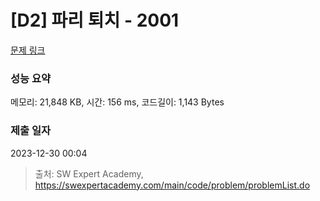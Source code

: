 # [D2] 파리 퇴치 - 2001 

[문제 링크](https://swexpertacademy.com/main/code/problem/problemDetail.do?contestProbId=AV5PzOCKAigDFAUq) 

### 성능 요약

메모리: 21,848 KB, 시간: 156 ms, 코드길이: 1,143 Bytes

### 제출 일자

2023-12-30 00:04



> 출처: SW Expert Academy, https://swexpertacademy.com/main/code/problem/problemList.do